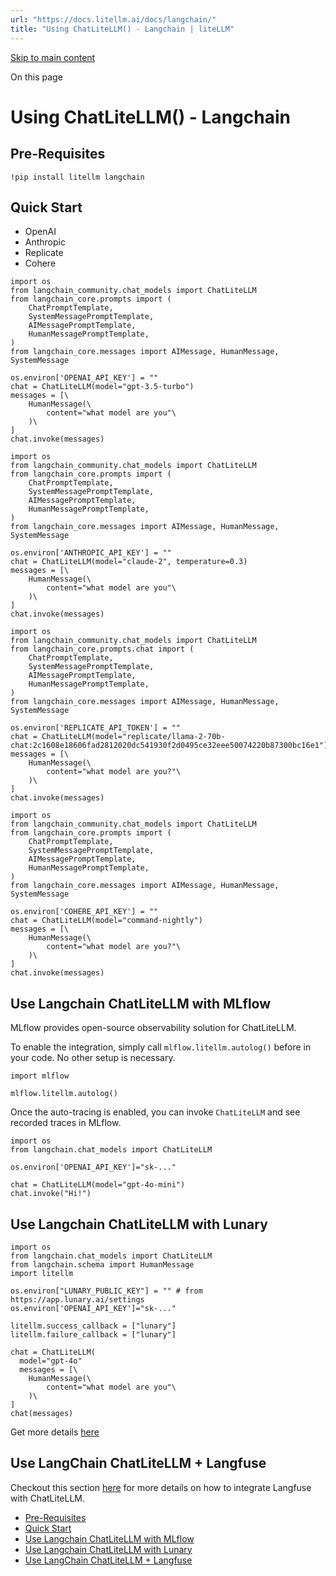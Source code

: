 ```yaml
---
url: "https://docs.litellm.ai/docs/langchain/"
title: "Using ChatLiteLLM() - Langchain | liteLLM"
---
```


[Skip to main content](https://docs.litellm.ai/docs/langchain/#__docusaurus_skipToContent_fallback)

On this page

# Using ChatLiteLLM() - Langchain

## Pre-Requisites [​](https://docs.litellm.ai/docs/langchain/\#pre-requisites "Direct link to Pre-Requisites")

```codeBlockLines_e6Vv
!pip install litellm langchain

```

## Quick Start [​](https://docs.litellm.ai/docs/langchain/\#quick-start "Direct link to Quick Start")

- OpenAI
- Anthropic
- Replicate
- Cohere

```codeBlockLines_e6Vv
import os
from langchain_community.chat_models import ChatLiteLLM
from langchain_core.prompts import (
    ChatPromptTemplate,
    SystemMessagePromptTemplate,
    AIMessagePromptTemplate,
    HumanMessagePromptTemplate,
)
from langchain_core.messages import AIMessage, HumanMessage, SystemMessage

os.environ['OPENAI_API_KEY'] = ""
chat = ChatLiteLLM(model="gpt-3.5-turbo")
messages = [\
    HumanMessage(\
        content="what model are you"\
    )\
]
chat.invoke(messages)

```

```codeBlockLines_e6Vv
import os
from langchain_community.chat_models import ChatLiteLLM
from langchain_core.prompts import (
    ChatPromptTemplate,
    SystemMessagePromptTemplate,
    AIMessagePromptTemplate,
    HumanMessagePromptTemplate,
)
from langchain_core.messages import AIMessage, HumanMessage, SystemMessage

os.environ['ANTHROPIC_API_KEY'] = ""
chat = ChatLiteLLM(model="claude-2", temperature=0.3)
messages = [\
    HumanMessage(\
        content="what model are you"\
    )\
]
chat.invoke(messages)

```

```codeBlockLines_e6Vv
import os
from langchain_community.chat_models import ChatLiteLLM
from langchain_core.prompts.chat import (
    ChatPromptTemplate,
    SystemMessagePromptTemplate,
    AIMessagePromptTemplate,
    HumanMessagePromptTemplate,
)
from langchain_core.messages import AIMessage, HumanMessage, SystemMessage

os.environ['REPLICATE_API_TOKEN'] = ""
chat = ChatLiteLLM(model="replicate/llama-2-70b-chat:2c1608e18606fad2812020dc541930f2d0495ce32eee50074220b87300bc16e1")
messages = [\
    HumanMessage(\
        content="what model are you?"\
    )\
]
chat.invoke(messages)

```

```codeBlockLines_e6Vv
import os
from langchain_community.chat_models import ChatLiteLLM
from langchain_core.prompts import (
    ChatPromptTemplate,
    SystemMessagePromptTemplate,
    AIMessagePromptTemplate,
    HumanMessagePromptTemplate,
)
from langchain_core.messages import AIMessage, HumanMessage, SystemMessage

os.environ['COHERE_API_KEY'] = ""
chat = ChatLiteLLM(model="command-nightly")
messages = [\
    HumanMessage(\
        content="what model are you?"\
    )\
]
chat.invoke(messages)

```

## Use Langchain ChatLiteLLM with MLflow [​](https://docs.litellm.ai/docs/langchain/\#use-langchain-chatlitellm-with-mlflow "Direct link to Use Langchain ChatLiteLLM with MLflow")

MLflow provides open-source observability solution for ChatLiteLLM.

To enable the integration, simply call `mlflow.litellm.autolog()` before in your code. No other setup is necessary.

```codeBlockLines_e6Vv
import mlflow

mlflow.litellm.autolog()

```

Once the auto-tracing is enabled, you can invoke `ChatLiteLLM` and see recorded traces in MLflow.

```codeBlockLines_e6Vv
import os
from langchain.chat_models import ChatLiteLLM

os.environ['OPENAI_API_KEY']="sk-..."

chat = ChatLiteLLM(model="gpt-4o-mini")
chat.invoke("Hi!")

```

## Use Langchain ChatLiteLLM with Lunary [​](https://docs.litellm.ai/docs/langchain/\#use-langchain-chatlitellm-with-lunary "Direct link to Use Langchain ChatLiteLLM with Lunary")

```codeBlockLines_e6Vv
import os
from langchain.chat_models import ChatLiteLLM
from langchain.schema import HumanMessage
import litellm

os.environ["LUNARY_PUBLIC_KEY"] = "" # from https://app.lunary.ai/settings
os.environ['OPENAI_API_KEY']="sk-..."

litellm.success_callback = ["lunary"]
litellm.failure_callback = ["lunary"]

chat = ChatLiteLLM(
  model="gpt-4o"
  messages = [\
    HumanMessage(\
        content="what model are you"\
    )\
]
chat(messages)

```

Get more details [here](https://docs.litellm.ai/docs/observability/lunary_integration)

## Use LangChain ChatLiteLLM + Langfuse [​](https://docs.litellm.ai/docs/langchain/\#use-langchain-chatlitellm--langfuse "Direct link to Use LangChain ChatLiteLLM + Langfuse")

Checkout this section [here](https://docs.litellm.ai/docs/observability/langfuse_integration#use-langchain-chatlitellm--langfuse) for more details on how to integrate Langfuse with ChatLiteLLM.

- [Pre-Requisites](https://docs.litellm.ai/docs/langchain/#pre-requisites)
- [Quick Start](https://docs.litellm.ai/docs/langchain/#quick-start)
- [Use Langchain ChatLiteLLM with MLflow](https://docs.litellm.ai/docs/langchain/#use-langchain-chatlitellm-with-mlflow)
- [Use Langchain ChatLiteLLM with Lunary](https://docs.litellm.ai/docs/langchain/#use-langchain-chatlitellm-with-lunary)
- [Use LangChain ChatLiteLLM + Langfuse](https://docs.litellm.ai/docs/langchain/#use-langchain-chatlitellm--langfuse)